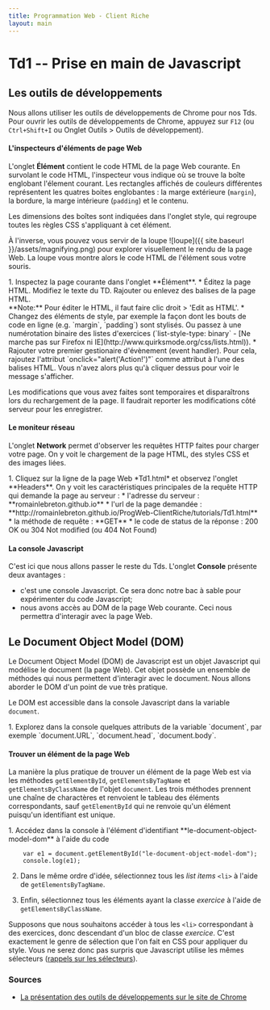 ```yaml
---
title: Programmation Web - Client Riche
layout: main
---
```


# Td1 -- Prise en main de Javascript

## Les outils de développements

Nous allons utiliser les outils de développements de Chrome pour nos Tds. 
Pour ouvrir les outils de développements de Chrome, appuyez sur `F12` (ou `Ctrl+Shift+I` ou Onglet Outils > Outils de développement).

#### L'inspecteurs d'éléments de page Web 

L'onglet **Élément** contient le code HTML de la page Web courante.
En survolant le code HTML, l'inspecteur vous indique où se trouve la boîte englobant l'élement courant. Les rectangles affichés de couleurs différentes représentent les quatres boites englobantes : la marge extérieure (`margin`), la bordure, la marge intérieure (`padding`) et le contenu.

Les dimensions des boîtes sont indiquées dans l'onglet style, qui regroupe toutes les règles CSS s'appliquant à cet élément.

À l'inverse, vous pouvez vous servir de la loupe ![loupe]({{ site.baseurl }}/assets/magnifying.png) pour explorer visuellement le rendu de la page Web. La loupe vous montre alors le code HTML de l'élément sous votre souris.

<div class="exercice">
1. Inspectez la page courante dans l'onglet **Élément**. 
  * Éditez la page HTML. Modifiez le texte du TD. Rajouter ou enlevez des balises de la page HTML. <br/>
**Note:** Pour éditer le HTML, il faut faire clic droit > 'Edit as HTML'.
  * Changez des éléments de style, par exemple la façon dont les bouts de code en ligne (e.g. `margin`, `padding`) sont stylisés. Ou passez à une numérotation binaire des listes d'exercices (`list-style-type: binary` - [Ne marche pas sur Firefox ni IE](http://www.quirksmode.org/css/lists.html)).
  * Rajouter votre premier gestionaire d'évènement (event handler). Pour cela, rajoutez l'attribut `onclick="alert('Action!')"` comme attribut à l'une des balises HTML. Vous n'avez alors plus qu'à cliquer dessus pour voir le message s'afficher.
</div>

Les modifications que vous avez faites sont temporaires et disparaîtrons lors du rechargement de la page. Il faudrait reporter les modifications côté serveur pour les enregistrer.

#### Le moniteur réseau

L'onglet **Network** permet d'observer les requêtes HTTP faites pour charger votre page. On y voit le chargement de la page HTML, des styles CSS et des images liées.

<div class="exercice">
1. Cliquez sur la ligne de la page Web *Td1.html* et observez l'onglet **Headers**. On y voit les caractéristiques principales de la requête HTTP qui demande la page au serveur :
  * l'adresse du serveur : **romainlebreton.github.io**
  * l'url de la page demandée :  **http://romainlebreton.github.io/ProgWeb-ClientRiche/tutorials/Td1.html**
  * la méthode de requête : **GET**
  * le code de status de la réponse : 200 OK ou 304 Not modified (ou 404 Not Found)
</div>

#### La console Javascript

C'est ici que nous allons passer le reste du Tds. L'onglet **Console** présente deux avantages :

 - c'est une console Javascript. Ce sera donc notre bac à sable pour expérimenter du code Javascript;
 - nous avons accès au DOM de la page Web courante. Ceci nous permettra d'interagir avec la page Web.

## Le Document Object Model (DOM)

Le Document Object Model (DOM) de Javascript est un objet Javascript qui modélise le document (la page Web). Cet objet possède un ensemble de méthodes qui nous permettent d'interagir avec le document. Nous allons aborder le DOM d'un point de vue très pratique. 

Le DOM est accessible dans la console Javascript dans la variable `document`.

<div class="exercice">
1. Explorez dans la console quelques attributs de la variable `document`, par exemple `document.URL`, `document.head`, `document.body`.
</div>

#### Trouver un élément de la page Web

La manière la plus pratique de trouver un élément de la page Web est via les méthodes `getElementById`, `getElementsByTagName` et `getElementsByClassName` de l'objet `document`. Les trois méthodes prennent une chaîne de charactères et renvoient le tableau des éléments correspondants, sauf `getElementById` qui ne renvoie qu'un élément puisqu'un identifiant est unique.

<div class="exercice">
1. Accédez dans la console à l'élément d'identifiant **le-document-object-model-dom** à l'aide du code

        var e1 = document.getElementById("le-document-object-model-dom");
        console.log(e1);

2. Dans le même ordre d'idée, sélectionnez tous les *list items* `<li>` à l'aide de `getElementsByTagName`.

3. Enfin, sélectionnez tous les éléments ayant la classe *exercice* à l'aide de `getElementsByClassName`.

</div>

Supposons que nous souhaitons accéder à tous les `<li>` correspondant à des exercices, donc descendant d'un bloc de classe *exercice*. C'est exactement le genre de sélection que l'on fait en CSS pour appliquer du style. Vous ne serez donc pas surpris que Javascript utilise les mêmes sélecteurs ([rappels sur les sélecteurs](http://www.w3.org/TR/CSS2/selector.html)). 



### Sources

- [La présentation des outils de développements sur le site de Chrome](https://developer.chrome.com/devtools)
